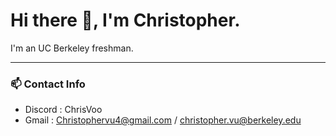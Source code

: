 # Hi there 👋, I'm Christopher.

I'm an UC Berkeley freshman.

<hr />

### 📫 Contact Info
- Discord : ChrisVoo
- Gmail : Christophervu4@gmail.com / christopher.vu@berkeley.edu
